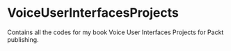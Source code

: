 # VoiceUserInterfacesProjects
Contains all the codes for my book Voice User Interfaces Projects for Packt publishing.
